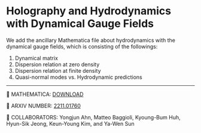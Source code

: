 # Holography and Hydrodynamics with Dynamical Gauge Fields
We add the ancillary Mathematica file about hydrodynamics with the dynamical gauge fields, which is consisting of the followings:
1. Dynamical matrix
2. Dispersion relation at zero density
3. Dispersion relation at finite density
4. Quasi-normal modes vs. Hydrodynamic predictions

---
:file_folder: MATHEMATICA: [DOWNLOAD](https://github.com/sicobysico/MHD_HOLO/archive/refs/heads/main.zip)

:page_facing_up: ARXIV NUMBER: [2211.01760](https://arxiv.org/abs/2211.01760)

:busts_in_silhouette: COLLABORATORS: Yongjun Ahn, Matteo Baggioli, Kyoung-Bum Huh, Hyun-Sik Jeong, Keun-Young Kim, and Ya-Wen Sun
